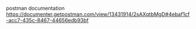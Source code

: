 postman documentation
https://documenter.getpostman.com/view/13431914/2sAXqtbMgD#4ebaf1cf-acc7-435c-8467-44656edb93bf
